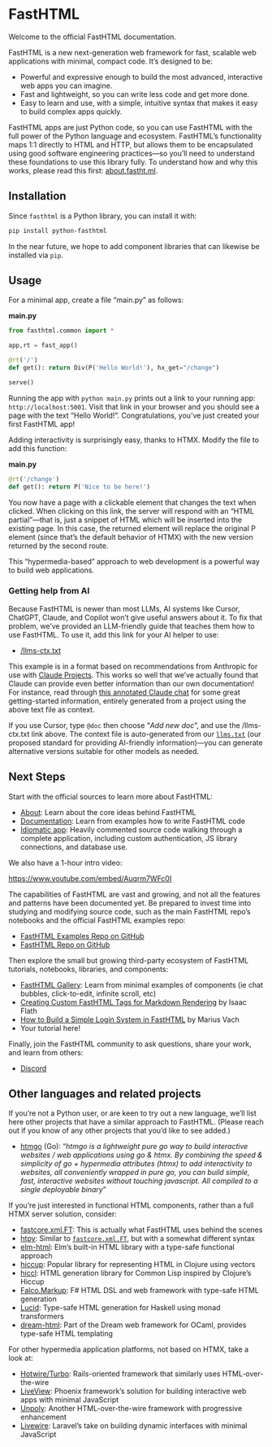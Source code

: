 # FastHTML


<!-- WARNING: THIS FILE WAS AUTOGENERATED! DO NOT EDIT! -->

Welcome to the official FastHTML documentation.

FastHTML is a new next-generation web framework for fast, scalable web
applications with minimal, compact code. It’s designed to be:

- Powerful and expressive enough to build the most advanced, interactive
  web apps you can imagine.
- Fast and lightweight, so you can write less code and get more done.
- Easy to learn and use, with a simple, intuitive syntax that makes it
  easy to build complex apps quickly.

FastHTML apps are just Python code, so you can use FastHTML with the
full power of the Python language and ecosystem. FastHTML’s
functionality maps 1:1 directly to HTML and HTTP, but allows them to be
encapsulated using good software engineering practices—so you’ll need to
understand these foundations to use this library fully. To understand
how and why this works, please read this first:
[about.fastht.ml](https://about.fastht.ml/).

## Installation

Since `fasthtml` is a Python library, you can install it with:

``` sh
pip install python-fasthtml
```

In the near future, we hope to add component libraries that can likewise
be installed via `pip`.

## Usage

For a minimal app, create a file “main.py” as follows:

<div class="code-with-filename">

**main.py**

``` python
from fasthtml.common import *

app,rt = fast_app()

@rt('/')
def get(): return Div(P('Hello World!'), hx_get="/change")

serve()
```

</div>

Running the app with `python main.py` prints out a link to your running
app: `http://localhost:5001`. Visit that link in your browser and you
should see a page with the text “Hello World!”. Congratulations, you’ve
just created your first FastHTML app!

Adding interactivity is surprisingly easy, thanks to HTMX. Modify the
file to add this function:

<div class="code-with-filename">

**main.py**

``` python
@rt('/change')
def get(): return P('Nice to be here!')
```

</div>

You now have a page with a clickable element that changes the text when
clicked. When clicking on this link, the server will respond with an
“HTML partial”—that is, just a snippet of HTML which will be inserted
into the existing page. In this case, the returned element will replace
the original P element (since that’s the default behavior of HTMX) with
the new version returned by the second route.

This “hypermedia-based” approach to web development is a powerful way to
build web applications.

### Getting help from AI

Because FastHTML is newer than most LLMs, AI systems like Cursor,
ChatGPT, Claude, and Copilot won’t give useful answers about it. To fix
that problem, we’ve provided an LLM-friendly guide that teaches them how
to use FastHTML. To use it, add this link for your AI helper to use:

- [/llms-ctx.txt](https://docs.fastht.ml/llms-ctx.txt)

This example is in a format based on recommendations from Anthropic for
use with [Claude
Projects](https://support.anthropic.com/en/articles/9517075-what-are-projects).
This works so well that we’ve actually found that Claude can provide
even better information than our own documentation! For instance, read
through [this annotated Claude
chat](https://gist.github.com/jph00/9559b0a563f6a370029bec1d1cc97b74)
for some great getting-started information, entirely generated from a
project using the above text file as context.

If you use Cursor, type `@doc` then choose “*Add new doc*”, and use the
/llms-ctx.txt link above. The context file is auto-generated from our
[`llms.txt`](https://llmstxt.org/) (our proposed standard for providing
AI-friendly information)—you can generate alternative versions suitable
for other models as needed.

## Next Steps

Start with the official sources to learn more about FastHTML:

- [About](https://about.fastht.ml): Learn about the core ideas behind
  FastHTML
- [Documentation](https://docs.fastht.ml): Learn from examples how to
  write FastHTML code
- [Idiomatic
  app](https://github.com/AnswerDotAI/fasthtml/blob/main/examples/adv_app.py):
  Heavily commented source code walking through a complete application,
  including custom authentication, JS library connections, and database
  use.

We also have a 1-hour intro video:

<https://www.youtube.com/embed/Auqrm7WFc0I>

The capabilities of FastHTML are vast and growing, and not all the
features and patterns have been documented yet. Be prepared to invest
time into studying and modifying source code, such as the main FastHTML
repo’s notebooks and the official FastHTML examples repo:

- [FastHTML Examples Repo on
  GitHub](https://github.com/AnswerDotAI/fasthtml-example)
- [FastHTML Repo on GitHub](https://github.com/AnswerDotAI/fasthtml)

Then explore the small but growing third-party ecosystem of FastHTML
tutorials, notebooks, libraries, and components:

- [FastHTML Gallery](https://gallery.fastht.ml): Learn from minimal
  examples of components (ie chat bubbles, click-to-edit, infinite
  scroll, etc)
- [Creating Custom FastHTML Tags for Markdown
  Rendering](https://isaac-flath.github.io/website/posts/boots/FasthtmlTutorial.html)
  by Isaac Flath
- [How to Build a Simple Login System in
  FastHTML](https://blog.mariusvach.com/posts/login-fasthtml) by Marius
  Vach
- Your tutorial here!

Finally, join the FastHTML community to ask questions, share your work,
and learn from others:

- [Discord](https://discord.gg/qcXvcxMhdP)

## Other languages and related projects

If you’re not a Python user, or are keen to try out a new language,
we’ll list here other projects that have a similar approach to FastHTML.
(Please reach out if you know of any other projects that you’d like to
see added.)

- [htmgo](https://htmgo.dev/) (Go): “*htmgo is a lightweight pure go way
  to build interactive websites / web applications using go & htmx. By
  combining the speed & simplicity of go + hypermedia attributes (htmx)
  to add interactivity to websites, all conveniently wrapped in pure go,
  you can build simple, fast, interactive websites without touching
  javascript. All compiled to a single deployable binary*”

If you’re just interested in functional HTML components, rather than a
full HTMX server solution, consider:

- [fastcore.xml.FT](https://fastcore.fast.ai/xml.html): This is actually
  what FastHTML uses behind the scenes
- [htpy](https://htpy.dev/): Similar to
  [`fastcore.xml.FT`](https://fastcore.fast.ai/xml.html#ft), but with a
  somewhat different syntax
- [elm-html](https://package.elm-lang.org/packages/elm/html/latest/):
  Elm’s built-in HTML library with a type-safe functional approach
- [hiccup](https://github.com/weavejester/hiccup): Popular library for
  representing HTML in Clojure using vectors
- [hiccl](https://github.com/garlic0x1/hiccl): HTML generation library
  for Common Lisp inspired by Clojure’s Hiccup
- [Falco.Markup](https://github.com/pimbrouwers/Falco): F# HTML DSL and
  web framework with type-safe HTML generation
- [Lucid](https://github.com/chrisdone/lucid): Type-safe HTML generation
  for Haskell using monad transformers
- [dream-html](https://github.com/aantron/dream): Part of the Dream web
  framework for OCaml, provides type-safe HTML templating

For other hypermedia application platforms, not based on HTMX, take a
look at:

- [Hotwire/Turbo](https://turbo.hotwired.dev/): Rails-oriented framework
  that similarly uses HTML-over-the-wire
- [LiveView](https://hexdocs.pm/phoenix_live_view/Phoenix.LiveView.html):
  Phoenix framework’s solution for building interactive web apps with
  minimal JavaScript
- [Unpoly](https://unpoly.com/): Another HTML-over-the-wire framework
  with progressive enhancement
- [Livewire](https://laravel-livewire.com/): Laravel’s take on building
  dynamic interfaces with minimal JavaScript
